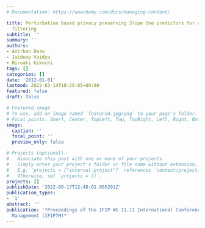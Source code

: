 ```yaml
---
# Documentation: https://wowchemy.com/docs/managing-content/

title: Perturbation based privacy preserving Slope One predictors for collaborative
  filtering
subtitle: ''
summary: ''
authors:
- Anirban Basu
- Jaideep Vaidya
- Hiroaki Kikuchi
tags: []
categories: []
date: '2012-01-01'
lastmod: 2022-03-14T10:29:05+09:00
featured: false
draft: false

# Featured image
# To use, add an image named `featured.jpg/png` to your page's folder.
# Focal points: Smart, Center, TopLeft, Top, TopRight, Left, Right, BottomLeft, Bottom, BottomRight.
image:
  caption: ''
  focal_point: ''
  preview_only: false

# Projects (optional).
#   Associate this post with one or more of your projects.
#   Simply enter your project's folder or file name without extension.
#   E.g. `projects = ["internal-project"]` references `content/project/deep-learning/index.md`.
#   Otherwise, set `projects = []`.
projects: []
publishDate: '2022-08-17T12:48:01.085291Z'
publication_types:
- '1'
abstract: ''
publication: '*Proceedings of the IFIP WG 11.11 International Conference on Trust
  Management (IFIPTM)*'
---
```

